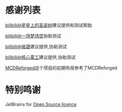 感谢列表
====================================

[bilibili@星星上的圣诞树](https://space.bilibili.com/8222978)建议提供和测试帮助

[bilibili@一场梦场空](https://space.bilibili.com/309645422)协助测试

[bilibili@珞晟](https://space.bilibili.com/312714981)建议提供,协助测试

[bilibili@核心電工](https://space.bilibili.com/25325033)建议提供,协助测试

[MCDReforged](https://github.com/Fallen-Breath/MCDReforged)这个项目的初期布局参考了MCDReforged

特别鸣谢
====================================

JetBrains for [Open Source licence](https://www.jetbrains.com/zh-cn/community/opensource/#support)
